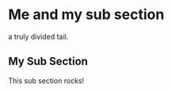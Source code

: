 <!-- Generated Document do not edit! -->

# Me and my sub section #

a truly divided tail.

## My Sub Section ##

This sub section rocks!

<!-- Generated Document do not edit! -->
